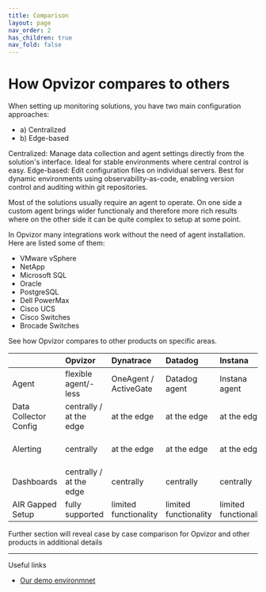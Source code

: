 ```yaml
---
title: Comparison
layout: page
nav_order: 2
has_children: true
nav_fold: false
---
```


# How Opvizor compares to others
When setting up monitoring solutions, you have two main configuration approaches:
- a) Centralized
- b) Edge-based

Centralized: Manage data collection and agent settings directly from the solution's interface. Ideal for stable environments where central control is easy.
Edge-based: Edit configuration files on individual servers. Best for dynamic environments using observability-as-code, enabling version control and auditing within git repositories.

Most of the solutions usually require an agent to operate. On one side a custom agent brings wider functionaly and therefore more rich results where on the other side it can be quite complex to setup at some point.

In Opvizor many integrations work without the need of agent installation. Here are listed some of them:
- VMware vSphere
- NetApp
- Microsoft SQL
- Oracle
- PostgreSQL
- Dell PowerMax
- Cisco UCS
- Cisco Switches
- Brocade Switches


See how Opvizor compares to other products on specific areas.

|                       | Opvizor                   | Dynatrace             | Datadog               | Instana               | Netdata                   |
|:----------------------|:--------------------------|:----------------------|:----------------------|:----------------------|:--------------------------|
| Agent                 | flexible agent/-less      | OneAgent / ActiveGate | Datadog agent         | Instana agent         | Netdata agent             |
| Data Collector Config | centrally / at the edge   | at the edge           | at the edge           | at the edge           | centrally / at the edge   |         
| Alerting              | centrally                 | at the edge           | at the edge           | at the edge           | centrally / at the edge   |  
| Dashboards            | centrally / at the edge   | centrally             | centrally             | centrally             | centrally / at the edge   |
| AIR Gapped Setup      | fully supported           | limited functionality | limited functionality | limited functionality | fully supported           |


Further section will reveal case by case comparison for Opvizor and other products in additional details

----

Useful links

- [Our demo environmnet](https://demoml.codenotary.io/)
